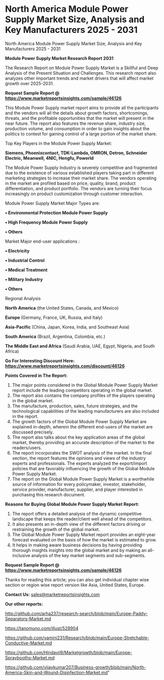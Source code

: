 # North America Module Power Supply Market Size, Analysis and Key Manufacturers 2025 - 2031
North America Module Power Supply Market Size, Analysis and Key Manufacturers 2025 - 2031

<strong>Module Power Supply Market Research Report 2031</strong>

The Research Report on Module Power Supply Market is a Skillful and Deep Analysis of the Present Situation and Challenges. This research report also analyzes other important trends and market drivers that will affect market growth over 2025-2031.

<strong>Request Sample Report @ <a href=https://www.marketreportsinsights.com/sample/46126>https://www.marketreportsinsights.com/sample/46126</a></strong>

This Module Power Supply market report aims to provide all the participants and the vendors will all the details about growth factors, shortcomings, threats, and the profitable opportunities that the market will present in the near future. The report also features the revenue share, industry size, production volume, and consumption in order to gain insights about the politics to contest for gaining control of a large portion of the market share.

Top Key Players in the Module Power Supply Market:

<strong>Siemens, Phoenixcontact, TDK-Lambda, OMRON, Detron, Schneider Electric, Meanwell, 4NIC, Hengfu, Powerld</strong>

The Module Power Supply Industry is severely competitive and fragmented due to the existence of various established players taking part in different marketing strategies to increase their market share. The vendors operating in the market are profiled based on price, quality, brand, product differentiation, and product portfolio. The vendors are turning their focus increasingly on product customization through customer interaction.

Module Power Supply Market Major Types are:

<strong>•  Environmental Protection Module Power Supply

•  High Frequency Module Power Supply

•  Others</strong>

Market Major end-user applications :

<strong>•  Electricity

•  Industrial Control

•  Medical Treatment

•  Military Industry

•  Others</strong>

Regional Analysis

</u><strong><b>North America</b></strong> (the United States, Canada, and Mexico)

<strong><b>Europe </b></strong>(Germany, France, UK, Russia, and Italy)

<strong><b>Asia-Pacific</b></strong> (China, Japan, Korea, India, and Southeast Asia)

<strong><b>South America</b></strong> (Brazil, Argentina, Colombia, etc.)

<strong><b>The Middle East and Africa</b></strong> (Saudi Arabia, UAE, Egypt, Nigeria, and South Africa)

<strong>Go For Interesting Discount Here: <a href=https://www.marketreportsinsights.com/discount/46126>https://www.marketreportsinsights.com/discount/46126</a></strong>

<strong>Points Covered in The Report:</strong>
<ol>
  <li>The major points considered in the Global Module Power Supply Market report include the leading competitors operating in the global market.</li>
  <li>The report also contains the company profiles of the players operating in the global market.</li>
  <li>The manufacture, production, sales, future strategies, and the technological capabilities of the leading manufacturers are also included in the report.</li>
  <li>The growth factors of the Global Module Power Supply Market are explained in-depth, wherein the different end-users of the market are discussed precisely.</li>
  <li>The report also talks about the key application areas of the global market, thereby providing an accurate description of the market to the readers/users.</li>
  <li>The report incorporates the SWOT analysis of the market. In the final section, the report features the opinions and views of the industry experts and professionals. The experts analyzed the export/import policies that are favorably influencing the growth of the Global Module Power Supply Market.</li>
  <li>The report on the Global Module Power Supply Market is a worthwhile source of information for every policymaker, investor, stakeholder, service provider, manufacturer, supplier, and player interested in purchasing this research document.</li>
</ol>
<strong>Reasons for Buying Global Module Power Supply Market Report:</strong>

<ol>
  <li>The report offers a detailed analysis of the dynamic competitive landscape that keeps the reader/client well ahead of the competitors.</li>
  <li>It also presents an in-depth view of the different factors driving or restraining the growth of the global market.</li>
  <li>The Global Module Power Supply Market report provides an eight-year forecast evaluated on the basis of how the market is estimated to grow.</li>
  <li>It helps in making aware business decisions by having providing thorough insights insights into the global market and by making an all-inclusive analysis of the key market segments and sub-segments.</li>
</ol>
<strong>Request Sample Report @ <a href=https://www.marketreportsinsights.com/sample/46126>https://www.marketreportsinsights.com/sample/46126</a></strong>


Thanks for reading this article; you can also get individual chapter wise section or region wise report version like Asia, United States, Europe.

<strong>Contact Us:</strong>
sales@marketreportsinsights.com

<strong>Our other reports:</strong>

<a href=http://github.com/arha237/research-search/blob/main/Europe-Paddy-Separators-Market.md>http://github.com/arha237/research-search/blob/main/Europe-Paddy-Separators-Market.md</a>

<a href=https://tanomuno.com/illust/528904>https://tanomuno.com/illust/528904</a>

<a href=https://github.com/yamini231/Research/blob/main/Europe-Stretchable-Conductive-Market.md>https://github.com/yamini231/Research/blob/main/Europe-Stretchable-Conductive-Market.md</a>

<a href=https://github.com/Hindavii9/Marketgrowth/blob/main/Europe-Spraybooths-Market.md>https://github.com/Hindavii9/Marketgrowth/blob/main/Europe-Spraybooths-Market.md</a>

<a href=https://github.com/vijaykumar207/Business-growth/blob/main/North-America-Skin-and-Wound-Disinfection-Market.md>https://github.com/vijaykumar207/Business-growth/blob/main/North-America-Skin-and-Wound-Disinfection-Market.md</a>"

